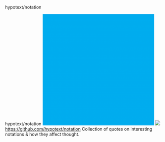 hypotext/notation

hypotext/notation
![](../_resources/8d4f09dc6be5eb20531026105bac886f.png)
![](../_resources/8e7c4882d6ca034f0e14355cbae1d8f9.png)https://github.com/hypotext/notation
Collection of quotes on interesting notations & how they affect thought.